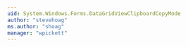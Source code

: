 ```yaml
---
uid: System.Windows.Forms.DataGridViewClipboardCopyMode
author: "stevehoag"
ms.author: "shoag"
manager: "wpickett"
---
```

